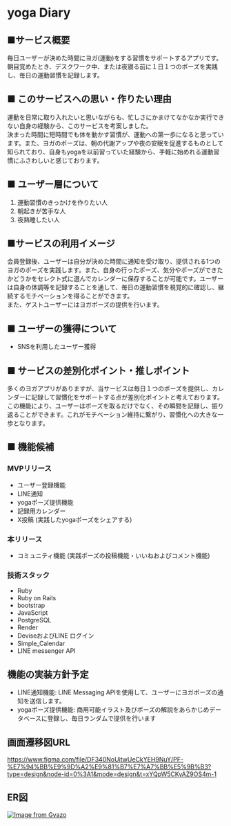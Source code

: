 
# yoga Diary
## ■サービス概要
毎日ユーザーが決めた時間にヨガ(運動)をする習慣をサポートするアプリです。  
朝目覚めたとき、デスクワーク中、または夜寝る前に１日１つのポーズを実践し、毎日の運動習慣を記録します。

## ■ このサービスへの思い・作りたい理由
運動を日常に取り入れたいと思いながらも、忙しさにかまけてなかなか実行できない自身の経験から、このサービスを考案しました。  
決まった時間に短時間でも体を動かす習慣が、運動への第一歩になると思っています。また、ヨガのポーズは、朝の代謝アップや夜の安眠を促進するものとして知られており、自身もyogaを以前習っていた経験から、手軽に始めれる運動習慣にふさわしいと感じております。

## ■ ユーザー層について
1. 運動習慣のきっかけを作りたい人
2. 朝起きが苦手な人
3. 夜熟睡したい人

## ■サービスの利用イメージ
会員登録後、ユーザーは自分が決めた時間に通知を受け取り、提供される1つのヨガのポーズを実践します。また、自身の行ったポーズ、気分やポーズができたかどうかをセレクト式に選んでカレンダーに保存することが可能です。ユーザーは自身の体調等を記録することを通して、毎日の運動習慣を視覚的に確認し、継続するモチベーションを得ることができます。  
また、ゲストユーザーにはヨガポーズの提供を行います。

## ■ ユーザーの獲得について
- SNSを利用したユーザー獲得

## ■ サービスの差別化ポイント・推しポイント  
多くのヨガアプリがありますが、当サービスは毎日１つのポーズを提供し、カレンダーに記録して習慣化をサポートする点が差別化ポイントと考えております。この機能により、ユーザーはポーズを取るだけでなく、その瞬間を記録し、振り返ることができます。これがモチベーション維持に繋がり、習慣化への大きな一歩となります。

## ■ 機能候補

### MVPリリース
- ユーザー登録機能
- LINE通知
- yogaポーズ提供機能
- 記録用カレンダー
- X投稿 (実践したyogaポーズをシェアする)

### 本リリース
- コミュニティ機能
  (実践ポーズの投稿機能・いいねおよびコメント機能)

### 技術スタック
- Ruby 
- Ruby on Rails
- bootstrap
- JavaScript
- PostgreSQL
- Render
- DeviseおよびLINE ログイン
- Simple_Calendar
- LINE messenger API

## 機能の実装方針予定
- LINE通知機能: LINE Messaging APIを使用して、ユーザーにヨガポーズの通知を送信します。
- yogaポーズ提供機能: 商用可能イラスト及びポーズの解説をあらかじめデータベースに登録し、毎日ランダムで提供を行います


## 画面遷移図URL
https://www.figma.com/file/DF340NoUitwUeCkYEH9NuY/PF-%E7%94%BB%E9%9D%A2%E9%81%B7%E7%A7%BB%E5%9B%B3?type=design&node-id=0%3A1&mode=design&t=xYQpW5CKyAZ9OS4m-1

## ER図
[![Image from Gyazo](https://i.gyazo.com/51685edd9a2242d2fdd8d1ad536c608d.png)](https://gyazo.com/51685edd9a2242d2fdd8d1ad536c608d)